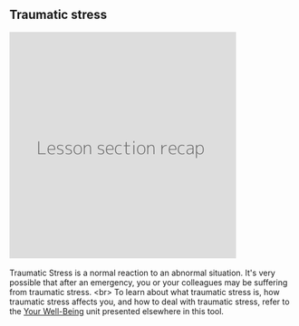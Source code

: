
## Traumatic stress

![](recap.png)

Traumatic Stress is a normal reaction to an abnormal situation. It&#39;s very possible that after an emergency, you or your colleagues may be suffering from traumatic stress.
&lt;br&gt;
To learn about what traumatic stress is, how traumatic stress affects you, and how to deal with traumatic stress, refer to the [Your Well-Being](en/topics/understand-2-security/2-your-well-being/index.html) unit presented elsewhere in this tool.
